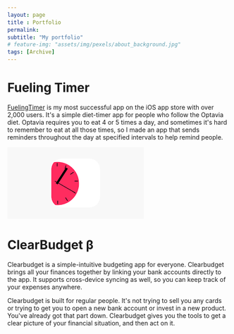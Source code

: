 ```yaml
---
layout: page
title : Portfolio 
permalink: 
subtitle: "My portfolio" 
# feature-img: "assets/img/pexels/about_background.jpg"
tags: [Archive]
---
```


# Fueling Timer

[FuelingTimer](https://apps.apple.com/us/app/fueling-timer/id1453121223) is my most successful app on the iOS app store with over 2,000 users. It's a simple diet-timer app for people who follow the Optavia diet. Optavia requires you to eat 4 or 5 times a day, and sometimes it's hard to remember to eat at all those times, so I made an app that sends reminders throughout the day at specified intervals to help remind people.

![App Icon](../assets/img/posts/fuelingTimerImage.png)


# ClearBudget β

Clearbudget is a simple-intuitive budgeting app for everyone. Clearbudget brings all your finances together by linking your bank accounts directly to the app. It supports cross-device syncing as well, so you can keep track of your expenses anywhere. 

Clearbudget is built for regular people. It's not trying to sell you any cards or trying to get you to open a new bank account or invest in a new product. You've already got that part down. Clearbudget gives you the tools to get a clear picture of your financial situation, and then act on it.

